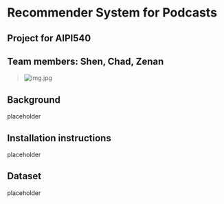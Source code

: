 # Recommender System for Podcasts
## Project for AIPI540
## Team members: Shen, Chad, Zenan

>![img.jpg](assets/best_data-science-podcasts.jpeg)

## Background
placeholder 

## Installation instructions
placeholder

## Dataset
placeholder

